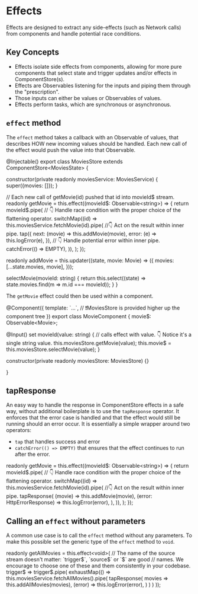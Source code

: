 # Effects

Effects are designed to extract any side-effects (such as Network calls) from components and
handle potential race conditions.

## Key Concepts

* Effects isolate side effects from components, allowing for more pure components that select state and trigger updates and/or effects in ComponentStore(s).
* Effects are Observables listening for the inputs and piping them through the "prescription".
* Those inputs can either be values or Observables of values.
* Effects perform tasks, which are synchronous or asynchronous.

## `effect` method

The `effect` method takes a callback with an Observable of values, that describes HOW new 
incoming values should be handled. Each new call of the effect would push the value into that
Observable.

<code-example header="movies.store.ts">
@Injectable()
export class MoviesStore extends ComponentStore&lt;MoviesState&gt; {
  
  constructor(private readonly moviesService: MoviesService) {
    super({movies: []});
  }

  // Each new call of getMovie(id) pushed that id into movieId$ stream.
  readonly getMovie = this.effect((movieId$: Observable&lt;string&gt;) => {
    return movieId$.pipe(
      // 👇 Handle race condition with the proper choice of the flattening operator.
      switchMap((id) => this.moviesService.fetchMovie(id).pipe(
        //👇 Act on the result within inner pipe.
        tap({
          next: (movie) => this.addMovie(movie),
          error: (e) => this.logError(e),
        }),
        // 👇 Handle potential error within inner pipe.
        catchError(() => EMPTY),
      )),
    );
  });

  readonly addMovie = this.updater((state, movie: Movie) => ({
    movies: [...state.movies, movie],
  }));

  selectMovie(movieId: string) {
    return this.select((state) => state.movies.find(m => m.id === movieId));
  }
}
</code-example>

The `getMovie` effect could then be used within a component.

<code-example header="movie.component.ts">
@Component({
  template: `...`,
  // ❗️MoviesStore is provided higher up the component tree
})
export class MovieComponent {
  movie$: Observable&lt;Movie&gt;;

  @Input()
  set movieId(value: string) {
    // calls effect with value. 👇 Notice it's a single string value.
    this.moviesStore.getMovie(value);
    this.movie$ = this.moviesStore.selectMovie(value);
  }

  constructor(private readonly moviesStore: MoviesStore) {}

}
</code-example>

## tapResponse
An easy way to handle the response in ComponentStore effects in a safe way, without additional boilerplate is to use the `tapResponse` operator. It enforces that the error case is handled and that the effect would still be running should an error occur. It is essentially a simple wrapper around two operators:
- `tap` that handles success and error
- `catchError(() => EMPTY)` that ensures that the effect continues to run after the error.  

<code-example header="movies.store.ts">
  readonly getMovie = this.effect((movieId$: Observable&lt;string&gt;) => {
    return movieId$.pipe(
      // 👇 Handle race condition with the proper choice of the flattening operator.
      switchMap((id) => this.moviesService.fetchMovie(id).pipe(
        //👇 Act on the result within inner pipe.
        tapResponse(
          (movie) => this.addMovie(movie),
          (error: HttpErrorResponse) => this.logError(error),
        ),
      )),
    );
  });
</code-example>

## Calling an `effect` without parameters

A common use case is to call the `effect` method without any parameters. 
To make this possible set the generic type of the `effect` method to `void`.

<code-example header="movies.store.ts">
  readonly getAllMovies = this.effect&lt;void&gt;(
    // The name of the source stream doesn't matter: `trigger$`, `source$` or `$` are good 
    // names. We encourage to choose one of these and them consistently in your codebase.
    trigger$ => trigger$.pipe(
      exhaustMap(() => this.moviesService.fetchAllMovies().pipe(
        tapResponse(
          movies => this.addAllMovies(movies),
          (error) => this.logError(error),
        )
      )
    )
  ));
</code-example>